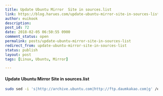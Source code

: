 ```yaml
---
title: Update Ubuntu Mirror  Site in sources.list
link: https://blog.harues.com/update-ubuntu-mirror-site-in-sources-list/
author: euikook
description: 
post_id: 72
date: 2018-02-05 06:50:55 0900
comment_status: open
permalink: posts/update-ubuntu-mirror-site-in-sources-list
redirect_from: update-ubuntu-mirror-site-in-sources-list
status: publish
layout: post
tags: [Linux, Ubuntu, Mirror]

---
```


#### Update Ubuntu Mirror  Site in sources.list

```bash
sudo sed -i 's|http://archive.ubuntu.com|http://ftp.daumkakao.com|g' /etc/apt/sources.list
```